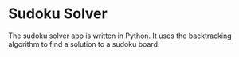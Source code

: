 # Sudoku Solver
The sudoku solver app is written in Python. It uses the backtracking algorithm to find a solution to a sudoku board.
